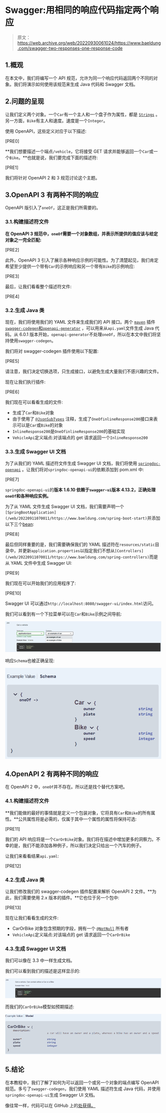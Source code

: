 # Swagger:用相同的响应代码指定两个响应

> 原文：<https://web.archive.org/web/20220930061024/https://www.baeldung.com/swagger-two-responses-one-response-code>

## 1.概观

在本文中，我们将编写一个 API 规范，允许为同一个响应代码返回两个不同的对象。我们将演示如何使用该规范来生成 Java 代码和 Swagger 文档。

## 2.问题的呈现

让我们定义两个对象。一个`Car`有一个主人和一个盘子作为属性，都是 [`Strings`](/web/20220911070011/https://www.baeldung.com/java-string) 。另一方面，`Bike`有主人和速度。速度是一个`Integer`。

使用 OpenAPI，这些定义对应于以下描述:

[PRE0]

**我们想要描述一个端点`/vehicle`，它将接受 GET 请求并能够返回一个`Car`或一个`Bike`。**也就是说，我们要完成下面的描述符:

[PRE1]

我们将针对 OpenAPI 2 和 3 规范讨论这个主题。

## 3.OpenAPI 3 有两种不同的响应

OpenAPI 版引入了`oneOf`，这正是我们所需要的。

### 3.1.构建描述符文件

**在 OpenAPI 3 规范中，`oneOf`需要一个对象数组，并表示所提供的值应该与给定对象之一完全匹配:**

[PRE2]

此外，OpenAPI 3 引入了展示各种响应示例的可能性。为了清楚起见，我们肯定希望至少提供一个带有`Car`的示例响应和另一个带有`Bike`的示例响应:

[PRE3]

最后，让我们看看整个描述符文件:

[PRE4]

### 3.2.生成 Java 类

现在，我们将使用我们的 YAML 文件来生成我们的 API 接口。两个 [`maven`](/web/20220911070011/https://www.baeldung.com/maven) 插件 [`swagger-codegen`和`openapi-generator`](/web/20220911070011/https://www.baeldung.com/spring-boot-rest-client-swagger-codegen) ，可以用来从`api.yaml`文件生成 Java 代码。从 6.0.1 版本开始，`openapi-generator`不处理`oneOf`，所以在本文中我们将坚持使用`swagger-codegen`。

我们将对 swagger-codegen 插件使用以下配置:

[PRE5]

请注意，我们决定切换选项，只生成接口，以避免生成大量我们不感兴趣的文件。

现在让我们执行插件:

[PRE6]

我们现在可以看看生成的文件:

*   生成了`Car`和`Bike`对象
*   由于使用了 [`@JsonSubTypes`](/web/20220911070011/https://www.baeldung.com/jackson-annotations) 注释，生成了`OneOfinlineResponse200`接口来表示可以是`Car`或`Bike`的对象
*   `InlineResponse200`是`OneOfinlineResponse200`的基础实现
*   `VehicleApi`定义端点:对该端点的 get 请求返回一个`InlineResponse200`

### 3.3.生成 Swagger UI 文档

为了从我们的 YAML 描述符文件生成 Swagger UI 文档，我们将使用 [`springdoc-openapi`](/web/20220911070011/https://www.baeldung.com/spring-rest-openapi-documentation) 。让我们将对`springdoc-openapi-ui`的依赖添加到 pom.xml 中:

[PRE7]

`springdoc-openapi-ui`的**版本 1.6.10 依赖于`swagger-ui`版本 4.13.2，正确处理`oneOf`和各种响应实例。**

为了从 YAML 文件生成 Swagger UI 文档，我们需要声明一个`[SpringBootApplication](/web/20220911070011/https://www.baeldung.com/spring-boot-start)`并添加以下三个[bean](/web/20220911070011/https://www.baeldung.com/spring-bean):

[PRE8]

最后但同样重要的是，我们需要确保我们的 YAML 描述符在`resources/static`目录中，并更新`application.properties`以指定我们不想从`[Controllers](/web/20220911070011/https://www.baeldung.com/spring-controllers)`而是从 YAML 文件中生成 Swagger UI:

[PRE9]

我们现在可以开始我们的应用程序了:

[PRE10]

Swagger UI 可以通过`http://localhost:8080/swagger-ui/index.html`访问。

我们可以看到有一个下拉菜单可以在`Car`和`Bike`示例之间导航:

[![](img/3a228cdf742ea55a0b308d0f20409079.png)](/web/20220911070011/https://www.baeldung.com/wp-content/uploads/2022/08/swaggerResponse1.png)

响应`Schema`也被正确呈现:

[![](img/591ec2838e89a2e80deb42da83a1a9e5.png)](/web/20220911070011/https://www.baeldung.com/wp-content/uploads/2022/08/swaggerResponse2.png.png)

## 4.OpenAPI 2 有两种不同的响应

在 OpenAPI 2 中，`oneOf`并不存在。所以还是找个替代方案吧。

### 4.1.构建描述符文件

**我们能做的最好的事情就是定义一个包装对象，它将具有`Car`和`Bike`的所有属性。**公共属性将是必需的，仅属于其中一个属性的属性将保持可选:

[PRE11]

我们的 API 响应将是一个`CarOrBike`对象。我们将在描述中增加更多的洞察力。不幸的是，我们不能添加各种例子，所以我们决定只给出一个汽车的例子。

让我们来看看结果`api.yaml`:

[PRE12]

### 4.2.生成 Java 类

让我们修改我们的 swagger-codegen 插件配置来解析 OpenAPI 2 文件。**为此，我们需要使用 2.x 版本的插件。**它也位于另一个包中:

[PRE13]

现在让我们看看生成的文件:

*   CarOrBike 对象包含预期的字段，拥有一个 [`@NotNull`](/web/20220911070011/https://www.baeldung.com/javax-validation) 所有者
*   `VehicleApi`定义端点:对该端点的 get 请求返回一个`CarOrBike`

### 4.3.生成 Swagger UI 文档

我们可以像在 3.3 中一样生成文档。

我们可以看到我们的描述是这样显示的:

[![](img/fba34a2812741c1e403a4ff5516ebde2.png)](/web/20220911070011/https://www.baeldung.com/wp-content/uploads/2022/08/swaggerResponse3.png)

而我们的`CarOrBike`模型如预期描述:

[![](img/a2988de5b399fa64f1c7c3967c8813ae.png)](/web/20220911070011/https://www.baeldung.com/wp-content/uploads/2022/08/SwaggerResponse4.png)

## 5.结论

在本教程中，我们了解了如何为可以返回一个或另一个对象的端点编写 OpenAPI 规范。多亏了`swagger-codegen`，我们使用 YAML 描述符生成 Java 代码，并使用`springdoc-openapi-ui`生成 Swagger UI 文档。

像往常一样，代码可以在 GitHub 上的[处获得。](https://web.archive.org/web/20220911070011/https://github.com/eugenp/tutorials/tree/master/spring-boot-modules/spring-boot-swagger-2)